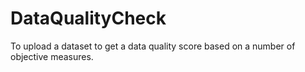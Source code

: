 # DataQualityCheck
To upload a dataset to get a data quality score based on a number of objective measures.
